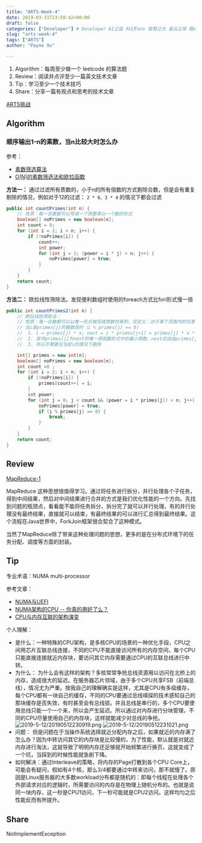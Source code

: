 ```yaml
---
title: "ARTS-Week-4"
date: 2019-03-31T23:59:42+08:00
draft: false
categories: ["Developer"] # Developer AI之遥 科幻Fans 智慧之光 星云尘埃 酷cool玩
slug: "arts-week-4"
tags: ["ARTS"]
author: "Payne Xu"

---
```


1. Algorithm：每周至少做一个 leetcode 的算法题
2. Review：阅读并点评至少一篇英文技术文章
3. Tip：学习至少一个技术技巧
4. Share：分享一篇有观点和思考的技术文章

[ARTS挑战](https://www.zhihu.com/question/301150832)

## Algorithm

### 顺序输出1-n的素数，当n比较大时怎么办

参考：

- [素数筛选算法](https://cloud.tencent.com/developer/article/1173783)
- [O(N)的素数筛选法和欧拉函数](https://blog.csdn.net/Dream_you_to_life/article/details/43883367)

**方法一：** 通过过滤所有质数的，小于n的所有倍数的方式剔除合数，但是会有重复剔除的情况，例如对于12的过滤： `2 * 6、3 * 4` 的情况下都会过滤

```java
public int countPrimes(int n) {
    // 性质：每一合数都可以写成一个质数乘以一个数的形式
    boolean[] noPrimes = new boolean[n];
    int count = 0;
    for (int i = 2; i < n; i++) {
        if (!noPrimes[i]) {
            count++;
            int power;
            for (int j = 2; (power = i * j) < n; j++) {
                noPrimes[power] = true;
            }
        }
    }
    return count;
}
```

**方法二：** 欧拉线性筛除法。发现便利数组时使用的foreach方式比fori形式慢一倍

```java
public int countPrimes2(int n) {
    // 欧拉线性筛除法：
    // 性质：每一合数都可以以唯一形式被写成质数的乘积，现定义：对于某个范围内的任意合数，只能由其最小的质因子将其从表中删除
    // 当i是primes[j]的整数倍时（i % primes[j] == 0）
    //  1. i = primes[j] * x; next = i * primes[j+1] = primes[j] * x * primes[j+1],
    //  2. 其中primes[j]为next的唯一质因数形式中的最小质数，next应该由primes[j]*y时被筛除，其中i<y<(n/primes[j])
    //  3. 所以不需要在当前i的情况下删除

    int[] primes = new int[n];
    boolean[] noPrimes = new boolean[n];
    int count =0 ;
    for (int i = 2; i < n; i++) {
        if (!noPrimes[i]) {
            primes[count++] = i;
        }
        int power;
        for (int j = 0; j < count && (power = i * primes[j]) < n; j++) {
            noPrimes[power] = true;
            if (i % primes[j] == 0) {
                break;
            }
        }
    }
    return count;
}
```

## Review

[MapReduce-1](https://research.google.com/archive/mapreduce-osdi04.pdf)

MapReduce 这种思想很值得学习。通过将任务进行拆分，并行处理各个子任务，得到中间结果，然后对中间结果进行合并的方式是我们优化性能的一个方向。先找到问题的瓶颈点，看看能不能将任务拆分，拆分完了就可以并行处理，有的并行处理没有最终结果，直接就可以结束，有最终结果的可以进行汇总得到最终结果。这个流程在Java世界中，ForkJoin框架很合契合了这种模式。

当然了MapReduce除了带来这种处理问题的思想，更多的是在分布式环境下的任务分配、调度等方面的封装。

## Tip

专业术语：NUMA multi-processor

参考文章：

- [NUMA与UEFI](https://zhuanlan.zhihu.com/p/26078552)
- [NUMA架构的CPU -- 你真的用好了么？](http://cenalulu.github.io/linux/numa/)
- [CPU与内存互联的架构演变](https://blog.51cto.com/tasnrh/1729312)

个人理解：

- 是什么：一种特殊的CPU架构，是多核CPU的场景的一种优化手段，CPU之间用芯片互联总线连接，不同的CPU不能直接访问所有的内存空间，每个CPU只能直接连接就近内存块，要访问其它内存需要通过CPU的互联总线进行中转。
- 为什么： 为什么会有这样的架构？多核常常争抢总线资源用以访问在北桥上的内存，造成很大的延迟。在服务器芯片领域，由于多个CPU共享FSB（前端总线），情况尤为严重。按我自己的理解确实是这样，尤其是CPU有多级缓存，每个CPU都有一块自己的缓存，不同的CPU要通过总线嗅探的技术感知自己的那块缓存是否失效，有时甚至会有总线锁。并且总线是串行的，多个CPU要使用总线只能一个一个来，所以会产生延迟。所以通过对内存进行分块管理，不同的CPU尽量使用自己的内存块，这样就能减少对总线的争抢。
  ![2019-5-12/20190512230919.png](/storage/2019-5-12/20190512230919.png?imageslim)
  ![2019-5-12/20190512231021.png](/storage/2019-5-12/20190512231021.png?imageslim)
- 问题： 但是问题在于当操作系统选择就近分配内存之后，如果就近的内存满了怎么办？因为中转访问其它的内存块是比较慢的，为了性能，默认就是对就近内存进行淘汰，这就导致了明明内存还足够就开始频繁进行换页，这就变成了一个坑，当踩到的时候性能就急剧下降。
- 如何解决：通过Interleave的策略，将内存的Page打散到各个CPU Core上，可能会有疑问，假如有4个核，那么3/4都要通过中转来访问，那不就慢了。原因是Linux服务器的大多数workload分布都是随机的：即每个线程在处理各个外部请求对应的逻辑时，所需要访问的内存是在物理上随机分布的。也就是说同一块内存，这一秒是CPU1访问，下一秒可能就是CPU2访问。这样均匀之后性能反而有所提升。

## Share

NotImplementException